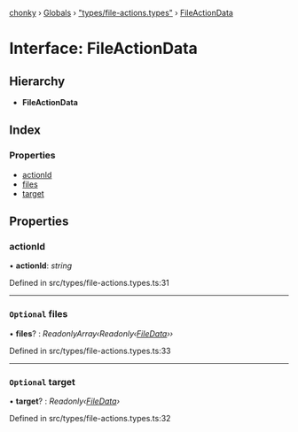 [chonky](../README.md) › [Globals](../globals.md) › ["types/file-actions.types"](../modules/_types_file_actions_types_.md) › [FileActionData](_types_file_actions_types_.fileactiondata.md)

# Interface: FileActionData

## Hierarchy

* **FileActionData**

## Index

### Properties

* [actionId](_types_file_actions_types_.fileactiondata.md#actionid)
* [files](_types_file_actions_types_.fileactiondata.md#optional-files)
* [target](_types_file_actions_types_.fileactiondata.md#optional-target)

## Properties

###  actionId

• **actionId**: *string*

Defined in src/types/file-actions.types.ts:31

___

### `Optional` files

• **files**? : *ReadonlyArray‹Readonly‹[FileData](_types_files_types_.filedata.md)››*

Defined in src/types/file-actions.types.ts:33

___

### `Optional` target

• **target**? : *Readonly‹[FileData](_types_files_types_.filedata.md)›*

Defined in src/types/file-actions.types.ts:32
